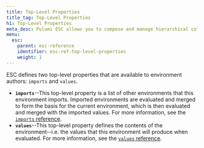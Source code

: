 ```yaml
---
title: Top-Level Properties
title_tag: Top-Level Properties
h1: Top-Level Properties
meta_desc: Pulumi ESC allows you to compose and manage hierarchical collections of configuration and secrets and consume them in various ways.
menu:
  esc:
    parent: esc-reference
    identifier: esc-ref-top-level-properties
    weight: 1
---
```


ESC defines two top-level properties that are available to environment authors: `imports` and `values`.

- __`imports`__--This top-level property is a list of other environments that this environment imports. Imported environments are evaluated and merged to form the basis for the current environment, which is then evaluated and merged with the imported values. For more information, see the [`imports` reference](/docs/esc/reference/top-level-properties/imports.md).
- __`values`__--This top-level property defines the contents of the environment--i.e. the values that this environment will produce when evaluated. For more information, see the [`values` reference](/docs/esc/reference/top-level-properties/imports.md).
